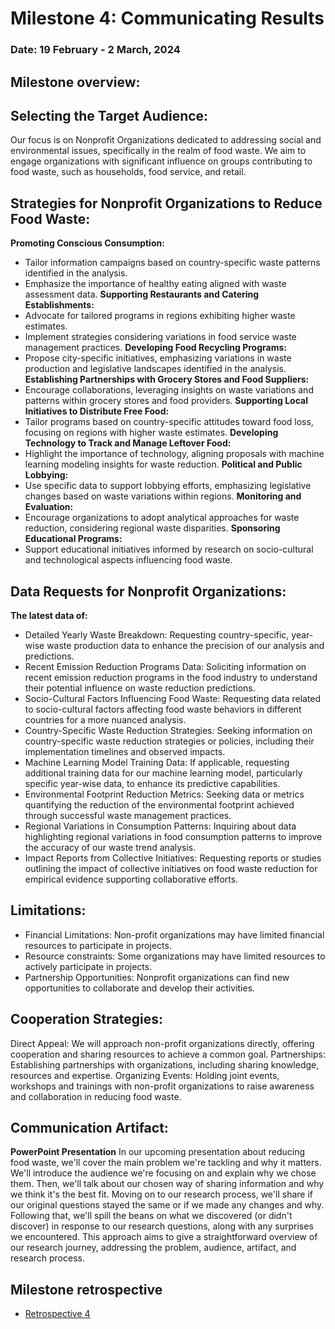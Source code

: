# Milestone 4: Communicating Results

### **Date: 19 February - 2 March, 2024**

## Milestone overview:

## Selecting the Target Audience:

Our focus is on Nonprofit Organizations dedicated to addressing social and environmental issues, specifically in the realm of food waste. We aim to engage organizations with significant influence on groups contributing to food waste, such as households, food service, and retail.

## Strategies for Nonprofit Organizations to Reduce Food Waste:

**Promoting Conscious Consumption:**
- Tailor information campaigns based on country-specific waste patterns identified in the analysis.
- Emphasize the importance of healthy eating aligned with waste assessment data.
**Supporting Restaurants and Catering Establishments:**
- Advocate for tailored programs in regions exhibiting higher waste estimates.
- Implement strategies considering variations in food service waste management practices.
**Developing Food Recycling Programs:**
- Propose city-specific initiatives, emphasizing variations in waste production and legislative landscapes identified in the analysis.
**Establishing Partnerships with Grocery Stores and Food Suppliers:**
- Encourage collaborations, leveraging insights on waste variations and patterns within grocery stores and food providers.
**Supporting Local Initiatives to Distribute Free Food:**
- Tailor programs based on country-specific attitudes toward food loss, focusing on regions with higher waste estimates.
**Developing Technology to Track and Manage Leftover Food:**
- Highlight the importance of technology, aligning proposals with machine learning modeling insights for waste reduction.
**Political and Public Lobbying:**
- Use specific data to support lobbying efforts, emphasizing legislative changes based on waste variations within regions.
**Monitoring and Evaluation:**
- Encourage organizations to adopt analytical approaches for waste reduction, considering regional waste disparities.
**Sponsoring Educational Programs:**
- Support educational initiatives informed by research on socio-cultural and technological aspects influencing food waste.

## Data Requests for Nonprofit Organizations:

**The latest data of:** 
- Detailed Yearly Waste Breakdown: Requesting country-specific, year-wise waste production data to enhance the precision of our analysis and predictions.
- Recent Emission Reduction Programs Data: Soliciting information on recent emission reduction programs in the food industry to understand their potential influence on waste reduction predictions.
- Socio-Cultural Factors Influencing Food Waste: Requesting data related to socio-cultural factors affecting food waste behaviors in different countries for a more nuanced analysis.
- Country-Specific Waste Reduction Strategies: Seeking information on country-specific waste reduction strategies or policies, including their implementation timelines and observed impacts.
- Machine Learning Model Training Data: If applicable, requesting additional training data for our machine learning model, particularly specific year-wise data, to enhance its predictive capabilities.
- Environmental Footprint Reduction Metrics: Seeking data or metrics quantifying the reduction of the environmental footprint achieved through successful waste management practices.
- Regional Variations in Consumption Patterns: Inquiring about data highlighting regional variations in food consumption patterns to improve the accuracy of our waste trend analysis.
- Impact Reports from Collective Initiatives: Requesting reports or studies outlining the impact of collective initiatives on food waste reduction for empirical evidence supporting collaborative efforts.

## Limitations:

- Financial Limitations: Non-profit organizations may have limited financial resources to participate in projects.
- Resource constraints: Some organizations may have limited resources to actively participate in projects.
- Partnership Opportunities: Nonprofit organizations can find new opportunities to collaborate and develop their activities.

## Cooperation Strategies:

Direct Appeal: We will approach non-profit organizations directly, offering cooperation and sharing resources to achieve a common goal.
Partnerships: Establishing partnerships with organizations, including sharing knowledge, resources and expertise.
Organizing Events: Holding joint events, workshops and trainings with non-profit organizations to raise awareness and collaboration in reducing food waste.

## Communication Artifact:

**PowerPoint Presentation**
In our upcoming presentation about reducing food waste, we'll cover the main problem we're tackling and why it matters. We'll introduce the audience we're focusing on and explain why we chose them. Then, we'll talk about our chosen way of sharing information and why we think it's the best fit. Moving on to our research process, we'll share if our original questions stayed the same or if we made any changes and why. Following that, we'll spill the beans on what we discovered (or didn't discover) in response to our research questions, along with any surprises we encountered. This approach aims to give a straightforward overview of our research journey, addressing the problem, audience, artifact, and research process.

## Milestone retrospective

- [Retrospective 4](./retrospective/retrospective_4.md)